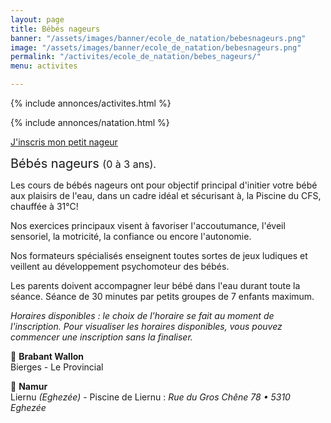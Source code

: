 ```yaml
---
layout: page
title: Bébés nageurs
banner: "/assets/images/banner/ecole_de_natation/bebesnageurs.png"
image: "/assets/images/banner/ecole_de_natation/bebesnageurs.png"
permalink: "/activites/ecole_de_natation/bebes_nageurs/"
menu: activites

---
```

{% include annonces/activites.html %}

{% include annonces/natation.html %}

<div class="d-flex justify-content-center mb-3">
<a href="https://www12.iclub.be/myiclub3_CFS_register.asp?ClubID=559&LG=FR&Categorie=5" class="btn btn-info-filled" target="_blank">J'inscris mon petit nageur</a>
</div>

<span style="font-size:20px">Bébés nageurs </span><span style="font-size:16px">(0 à 3 ans).</span>

Les cours de bébés nageurs ont pour objectif principal d'initier votre bébé aux plaisirs de l'eau, dans un cadre idéal et sécurisant à, la Piscine du CFS, chauffée à 31°C!

Nos exercices principaux visent à favoriser l'accoutumance, l'éveil sensoriel, la motricité, la confiance ou encore l'autonomie.

Nos formateurs spécialisés enseignent toutes sortes de jeux ludiques et veillent au développement psychomoteur des bébés.

Les parents doivent accompagner leur bébé dans l'eau durant toute la séance. Séance de 30 minutes par petits groupes de 7 enfants maximum.

_Horaires disponibles : le choix de l'horaire se fait au moment de l'inscription. Pour visualiser les horaires disponibles, vous pouvez commencer une inscription sans la finaliser._

📍 **Brabant Wallon**  
Bierges - Le Provincial

📍 **Namur**  
Liernu _(Eghezée)_ - Piscine de Liernu : *Rue du Gros Chêne 78 • 5310 Eghezée*